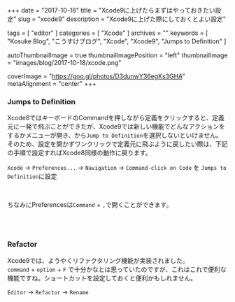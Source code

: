 +++
date = "2017-10-18"
title = "Xcode9に上げたらまずはやっておきたい設定"
slug = "xcode9"
description = "Xcode9に上げた際にしておくとよい設定"

tags = [
	"editor"
]
categories = [
	"Xcode"
]
archives = ""
keywords = [
	"Kosuke Blog",
	"こうすけブログ",
	"Xcode",
	"Xcode9",
	"Jumps to Definition"
]

autoThumbnailImage = true
thumbnailImagePosition = "left"
thumbnailImage = "images/blog/2017-10-18/xcode.png"

coverImage = "https://goo.gl/photos/D3dunwY36egKs3GHA"
metaAlignment = "center"
+++

### Jumps to Definition

Xcode8ではキーボードのCommandを押しながら定義をクリックすると、定義元に一発で飛ぶことができたが、Xcode9では新しい機能でどんなアクションをするかメニューが開き、から`Jump to Definition`を選択しないといけません。  
そのため、設定を開かずワンクリックで定義元に飛ぶように戻したい際は、下記の手順で設定すればXcode8同様の動作に戻ります。

`Xcode` -> `Preferences...` -> `Navigation` -> `Command-click on Code` を `Jumps to Definition`に設定

<br>

ちなみにPreferencesは`Command` + `,`で開くことができます。

<br>

<br>

### Refactor

Xcode9では、ようやくリファクタリング機能が実装されました。  
`command` + `option` + `F` で十分かなとは思っていたのですが、これはこれで便利な機能ですね。ショートカットを設定しておくと便利かもしれません。

`Editor` -> `Refactor` -> `Rename`
